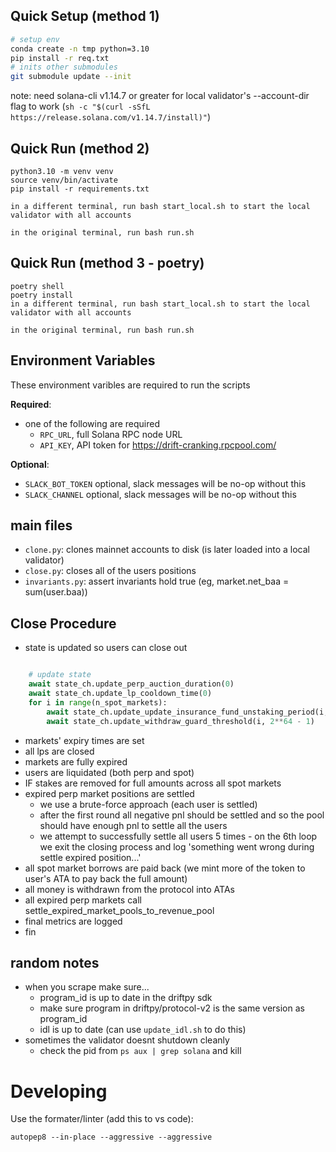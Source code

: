 ## Quick Setup (method 1)
```bash
# setup env
conda create -n tmp python=3.10
pip install -r req.txt
# inits other submodules
git submodule update --init 
```

note: need solana-cli v1.14.7 or greater for local validator's --account-dir flag to work 
(`sh -c "$(curl -sSfL https://release.solana.com/v1.14.7/install)"`)



## Quick Run (method 2)
```
python3.10 -m venv venv
source venv/bin/activate
pip install -r requirements.txt

in a different terminal, run bash start_local.sh to start the local validator with all accounts

in the original terminal, run bash run.sh
```

## Quick Run (method 3 - poetry)
```
poetry shell
poetry install
in a different terminal, run bash start_local.sh to start the local validator with all accounts

in the original terminal, run bash run.sh
```


## Environment Variables

These environment varibles are required to run the scripts

**Required**:
* one of the following are required
    * `RPC_URL`, full Solana RPC node URL 
    * `API_KEY`, API token for https://drift-cranking.rpcpool.com/

**Optional**:
* `SLACK_BOT_TOKEN` optional, slack messages will be no-op without this 
* `SLACK_CHANNEL` optional, slack messages will be no-op without this

    
## main files
- `clone.py`: clones mainnet accounts to disk (is later loaded into a local validator)
- `close.py`: closes all of the users positions
- `invariants.py`: assert invariants hold true (eg, market.net_baa = sum(user.baa))

## Close Procedure 

- state is updated so users can close out 
```python 

    # update state 
    await state_ch.update_perp_auction_duration(0)
    await state_ch.update_lp_cooldown_time(0)
    for i in range(n_spot_markets):
        await state_ch.update_update_insurance_fund_unstaking_period(i, 0)
        await state_ch.update_withdraw_guard_threshold(i, 2**64 - 1)
```
- markets' expiry times are set 
- all lps are closed
- markets are fully expired 
- users are liquidated (both perp and spot) 
- IF stakes are removed for full amounts across all spot markets 
- expired perp market positions are settled 
   - we use a brute-force approach (each user is settled)
   - after the first round all negative pnl should be settled and so the pool should have enough pnl to settle all the users 
   - we attempt to successfully settle all users 5 times - on the 6th loop we exit the closing process and log 'something went wrong during settle expired position...'
- all spot market borrows are paid back (we mint more of the token to user's ATA to pay back the full amount) 
- all money is withdrawn from the protocol into ATAs 
- all expired perp markets call settle_expired_market_pools_to_revenue_pool
- final metrics are logged
- fin 

## random notes
- when you scrape make sure... 
    - program_id is up to date in the driftpy sdk 
    - make sure program in driftpy/protocol-v2 is the same version as program_id 
    - idl is up to date (can use `update_idl.sh` to do this)
- sometimes the validator doesnt shutdown cleanly 
    - check the pid from `ps aux | grep solana` and kill



# Developing

Use the formater/linter (add this to vs code):
```
autopep8 --in-place --aggressive --aggressive
```